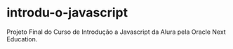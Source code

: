 # introdu-o-javascript
Projeto Final do Curso de Introdução a Javascript da Alura pela Oracle Next Education.
